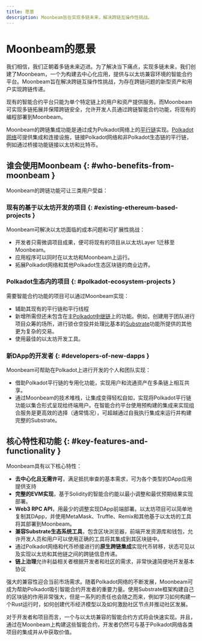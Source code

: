 ```yaml
---
title: 愿景
description: Moonbeam旨在实现多链未来，解决跨链互操作性挑战。
---
```


# Moonbeam的愿景

我们相信，我们正朝着多链未来迈进。为了解决当下痛点，实现多链未来，我们创建了Moonbeam，一个为构建去中心化应用，提供与以太坊兼容环境的智能合约平台。Moonbeam旨在解决跨链互操作性挑战，为存在跨链问题的新型资产和用户实现跨链传递。

现有的智能合约平台只能为单个特定链上的用户和资产提供服务。而Moonbeam可实现多链拓展并保障跨链安全，允许开发人员通过跨链智能合约功能，将现有的编程部署到Moonbeam。

Moonbeam的跨链集成功能是通过成为Polkadot网络上的[平行链](/resources/glossary/#parachains)实现。[Polkadot网络](/resources/glossary/#polkadot)可提供集成和连接设施，链接Polkadot网络和非Polkadot生态链的平行链，例如通过桥接功能链接以太坊和比特币。

## 谁会使用Moonbeam {: #who-benefits-from-moonbeam }

Moonbeam的跨链功能可让三类用户受益：

### 现有的基于以太坊开发的项目 {: #existing-ethereum-based-projects }

Moonbeam可解决以太坊面临的成本问题和可扩展性挑战：

 - 开发者只需微调项目成果，便可将现有的项目从以太坊Layer 1迁移至Moonbeam。
 - 应用程序可以同时在以太坊和Moonbeam上运行。 
 - 拓展Polkadot网络和其他Polkadot生态区块链的商业边界。  

### Polkadot生态内的项目 {: #polkadot-ecosystem-projects }

需要智能合约功能的项目可以通过Moonbeam实现： 

 - 辅助其现有的平行链和平行线程 
 - 新增所需但还未包含在主[Polkadot中继链](/resources/glossary/#relay-chain)上的功能。例如，创建用于团队进行项目众筹的场所，进行锁仓空投并处理比基本的[Substrate](/resources/glossary/#substrate)功能所提供的其他更为复杂的交易。  
 - 使用最佳的以太坊开发工具。  

### 新DApp的开发者 {: #developers-of-new-dapps }

Moonbeam可帮助在Polkadot上进行开发的个人和团队实现：

 - 借助Polkadot平行链的专用化功能，实现用户和流通资产在多条链上相互共享。
 - 通过Moonbeam的技术堆栈，让集成变得轻松自如，实现将Polkadot平行链功能以集合形式呈现给终端用户。在智能合约平台使用预构建的集成来实现组合服务是更高效的选择（通常情况），可超越通过自我执行集成来运行并构建完整的Substrate。 

## 核心特性和功能 {: #key-features-and-functionality }

Moonbeam具有以下核心特性：  

 - **去中心化且无需许可**，满足抵抗审查的基本需求，可为各个类型的DApp应用提供支持
 - **完整的EVM实现**，基于Solidity的智能合约能以最小调整和最优预期结果实现部署。
 - **Web3 RPC API**，用最少的调整实现DApp前端部署。以太坊项目可以简单地复制其DApp，并使用MetaMask、Truffle、Remix和其他基于以太坊的工具将其部署到Moonbeam。
 - **兼容Substrate生态系统工具**，包含区块浏览器，前端开发资源库和钱包，允许开发人员和用户可以使用正确的工具将其集成到其区块链中。
 - 通过Polkadot网络和代币桥接进行的**原生跨链集成**实现代币转移，状态可见以及实现以太坊和其他链之间的跨链信息传递。 
 - **链上治理**允许利益相关者根据开发者和社区的需求，非常快速简便地开发基本协议

强大的兼容性迎合当前市场需求。随着Polkadot网络的不断发展，Moonbeam可成为帮助Polkadot吸引智能合约开发者的重要力量。使用Substrate框架构建自己的区块链的作用非常强大，但是一系列的责任也会随之而来，例如学习如何构建一个Rust运行时，如何创建代币经济模型以及如何激励社区节点并推动社区发展。

对于开发者和项目而言，一个与以太坊兼容的智能合约方式将会快速实现。并且，通过在Moonbeam上构建这些智能合约，开发者仍然可与基于Polkadot网络各类项目的集成并从中获取价值。
